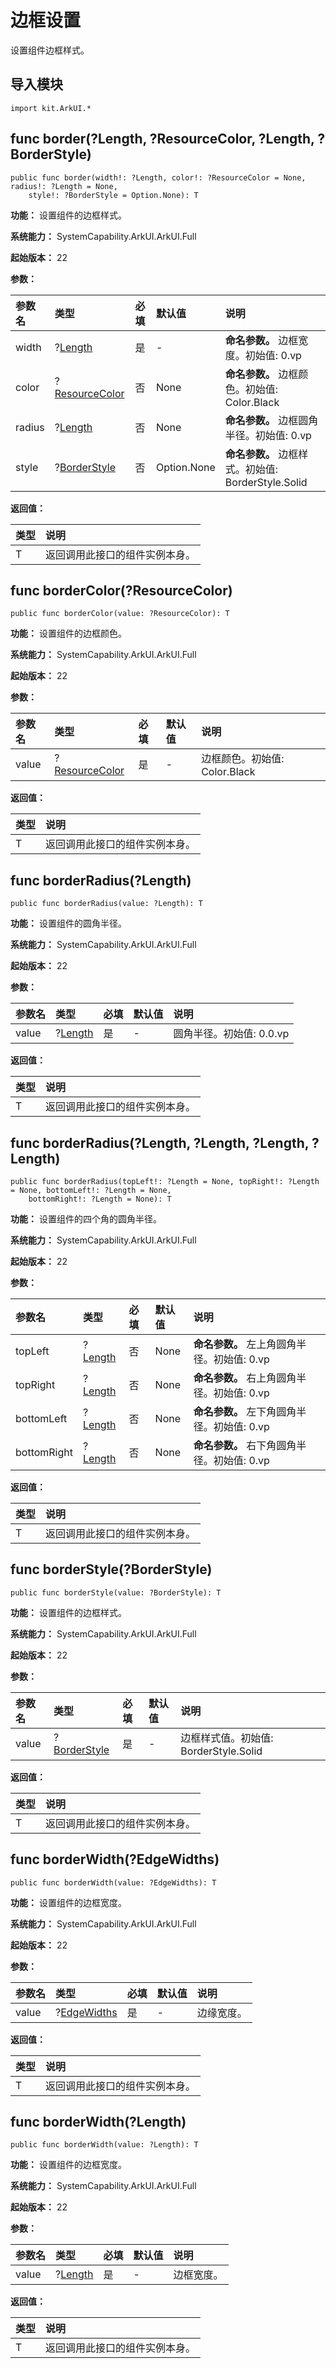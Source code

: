 # 边框设置

设置组件边框样式。

## 导入模块

```cangjie
import kit.ArkUI.*
```

## func border(?Length, ?ResourceColor, ?Length, ?BorderStyle)

```cangjie
public func border(width!: ?Length, color!: ?ResourceColor = None, radius!: ?Length = None,
    style!: ?BorderStyle = Option.None): T
```

**功能：** 设置组件的边框样式。

**系统能力：** SystemCapability.ArkUI.ArkUI.Full

**起始版本：** 22

**参数：**

|参数名|类型|必填|默认值|说明|
|:---|:---|:---|:---|:---|
|width|?[Length](./cj-common-types.md#interface-length)|是|-|**命名参数。** 边框宽度。初始值:  0.vp|
|color|?[ResourceColor](./cj-common-types.md#interface-resourcecolor)|否|None|**命名参数。** 边框颜色。初始值:  Color.Black|
|radius|?[Length](./cj-common-types.md#interface-length)|否|None|**命名参数。** 边框圆角半径。初始值:  0.vp|
|style|?[BorderStyle](./cj-common-types.md#enum-borderstyle)|否|Option.None|**命名参数。** 边框样式。初始值:  BorderStyle.Solid|

**返回值：**

|类型|说明|
|:---|:---|
|T|返回调用此接口的组件实例本身。|

## func borderColor(?ResourceColor)

```cangjie
public func borderColor(value: ?ResourceColor): T
```

**功能：** 设置组件的边框颜色。

**系统能力：** SystemCapability.ArkUI.ArkUI.Full

**起始版本：** 22

**参数：**

|参数名|类型|必填|默认值|说明|
|:---|:---|:---|:---|:---|
|value|?[ResourceColor](./cj-common-types.md#interface-resourcecolor) |是|-|边框颜色。初始值:  Color.Black|

**返回值：**

|类型|说明|
|:---|:---|
|T|返回调用此接口的组件实例本身。|

## func borderRadius(?Length)

```cangjie
public func borderRadius(value: ?Length): T
```

**功能：** 设置组件的圆角半径。

**系统能力：** SystemCapability.ArkUI.ArkUI.Full

**起始版本：** 22

**参数：**

|参数名|类型|必填|默认值|说明|
|:---|:---|:---|:---|:---|
|value|?[Length](./cj-common-types.md#interface-length)|是|-|圆角半径。初始值:  0.0.vp|

**返回值：**

|类型|说明|
|:---|:---|
|T|返回调用此接口的组件实例本身。|

## func borderRadius(?Length, ?Length, ?Length, ?Length)

```cangjie
public func borderRadius(topLeft!: ?Length = None, topRight!: ?Length = None, bottomLeft!: ?Length = None,
    bottomRight!: ?Length = None): T
```

**功能：** 设置组件的四个角的圆角半径。

**系统能力：** SystemCapability.ArkUI.ArkUI.Full

**起始版本：** 22

**参数：**

|参数名|类型|必填|默认值|说明|
|:---|:---|:---|:---|:---|
|topLeft|?[Length](./cj-common-types.md#interface-length)|否|None|**命名参数。** 左上角圆角半径。初始值:  0.vp|
|topRight|?[Length](./cj-common-types.md#interface-length)|否|None|**命名参数。** 右上角圆角半径。初始值:  0.vp|
|bottomLeft|?[Length](./cj-common-types.md#interface-length)|否|None|**命名参数。** 左下角圆角半径。初始值:  0.vp|
|bottomRight|?[Length](./cj-common-types.md#interface-length)|否|None|**命名参数。** 右下角圆角半径。初始值:  0.vp|

**返回值：**

|类型|说明|
|:---|:---|
|T|返回调用此接口的组件实例本身。|

## func borderStyle(?BorderStyle)

```cangjie
public func borderStyle(value: ?BorderStyle): T
```

**功能：** 设置组件的边框样式。

**系统能力：** SystemCapability.ArkUI.ArkUI.Full

**起始版本：** 22

**参数：**

|参数名|类型|必填|默认值|说明|
|:---|:---|:---|:---|:---|
|value|?[BorderStyle](./cj-common-types.md#enum-borderstyle)|是|-|边框样式值。初始值:  BorderStyle.Solid|

**返回值：**

|类型|说明|
|:---|:---|
|T|返回调用此接口的组件实例本身。|

## func borderWidth(?EdgeWidths)

```cangjie
public func borderWidth(value: ?EdgeWidths): T
```

**功能：** 设置组件的边框宽度。

**系统能力：** SystemCapability.ArkUI.ArkUI.Full

**起始版本：** 22

**参数：**

|参数名|类型|必填|默认值|说明|
|:---|:---|:---|:---|:---|
|value|?[EdgeWidths](./cj-common-types.md#class-edgewidths)|是|-|边缘宽度。|

**返回值：**

|类型|说明|
|:---|:---|
|T|返回调用此接口的组件实例本身。|

## func borderWidth(?Length)

```cangjie
public func borderWidth(value: ?Length): T
```

**功能：** 设置组件的边框宽度。

**系统能力：** SystemCapability.ArkUI.ArkUI.Full

**起始版本：** 22

**参数：**

|参数名|类型|必填|默认值|说明|
|:---|:---|:---|:---|:---|
|value|?[Length](./cj-common-types.md#interface-length)|是|-|边框宽度。|

**返回值：**

|类型|说明|
|:---|:---|
|T|返回调用此接口的组件实例本身。|

